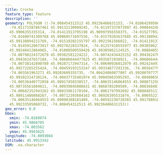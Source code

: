 ```yaml
---
title: Croche
feature_type: feature
description: ''
geometry: POLYGON ((-74.008454312513 45.99236486631153, -74.01064299506952 45.99155983880853,
  -74.01171587867461 45.99132130989245, -74.01197337073997 45.99084424897565, -74.01429079932917
  45.9906355335314, -74.01411913795198 45.98997956558375, -74.01527785224613 45.98962176160743,
  -74.01600741309768 45.99060571697556, -74.01579283637685 45.99138094221769, -74.01459120673817
  45.99138094221769, -74.01519202155797 45.9921561566022, -74.01411913795198 45.99233505068732,
  -74.01459120673817 45.99278228337024, -74.01257418555977 45.99305062124525, -74.01098631782304
  45.99248412864965, -74.01008509559426 45.99305062124525, -74.00884055061104 45.99346803313123,
  -74.00798224372679 45.99382581224222, -74.00742434425152 45.99436247657184, -74.00695227546531
  45.99436247657184, -74.00686644477625 45.9935872930921, -74.00686644477625 45.99325932758146,
  -74.00738142890789 45.99287172947314, -74.00690936012079 45.99242449751303, -74.00532149238406
  45.99272265255424, -74.00459193153247 45.99334877291336, -74.00364779395916 45.99284191412136,
  -74.003561963271 45.99203689355735, -74.00424860877807 45.99200707775582, -74.0047635929097
  45.99102314730124, -74.00437735481074 45.99045663395293, -74.00480650825332 45.98997956558375,
  -74.00536440772858 45.98917450338517, -74.00635146064553 45.98807125098516, -74.00772475166143
  45.98735561604811, -74.00939845008631 45.9868785209509, -74.00836848182483 45.98836942947762,
  -74.00682352943262 45.98833961170104, -74.0061797992692 45.98884651172543, -74.00609396858016
  45.98911486868267, -74.00712393684162 45.98926395531874, -74.00695227546531 45.99051626721042,
  -74.00635146064553 45.99090388181489, -74.00592230720383 45.99170891885898, -74.00768183631688
  45.99233505068732, -74.008454312513 45.99236486631153))
geo_error: 0.0
bbox:
  xmin: -74.0160074
  ymin: 45.9868785
  xmax: -74.003562
  ymax: 45.9943625
longitude: -74.0093084
latitude: 45.9913342
OSM: .na.character
---
```

